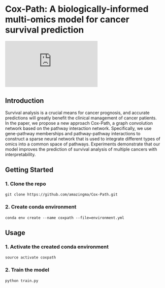 # Cox-Path: A biologically-informed multi-omics model for cancer survival prediction
![Cox-Path](https://github.com/amazingma/Cox-Path/blob/main/figures/Cox-Path.pdf)
## Introduction
Survival analysis is a crucial means for cancer prognosis, and accurate predictions will greatly benefit the clinical management of cancer patients. In the paper, we propose a new approach Cox-Path, a graph convolution network based on the pathway interaction network. Specifically, we use gene-pathway memberships and pathway-pathway interactions to construct a sparse neural network that is used to integrate different types of omics into a common space of pathways. Experiments demonstrate that our model improves the prediction of survival analysis of multiple cancers with interpretability.

## Getting Started
### 1. Clone the repo
```
git clone https://github.com/amazingma/Cox-Path.git
```
### 2. Create conda environment
```
conda env create --name coxpath --file=environment.yml
```

## Usage
### 1. Activate the created conda environment
```
source activate coxpath
```
### 2. Train the model
```
python train.py
```
